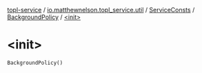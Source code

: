 [topl-service](../../../index.md) / [io.matthewnelson.topl_service.util](../../index.md) / [ServiceConsts](../index.md) / [BackgroundPolicy](index.md) / [&lt;init&gt;](./-init-.md)

# &lt;init&gt;

`BackgroundPolicy()`